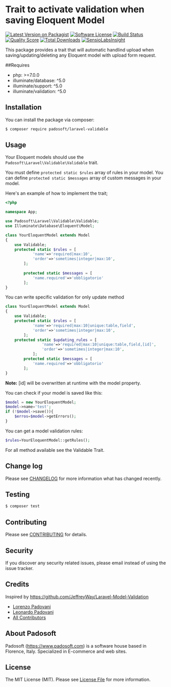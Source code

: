 # Trait to activate validation when saving Eloquent Model

[![Latest Version on Packagist](https://img.shields.io/packagist/v/padosoft/laravel-validable.svg?style=flat-square)](https://packagist.org/packages/padosoft/laravel-validable)
[![Software License](https://img.shields.io/badge/license-MIT-brightgreen.svg?style=flat-square)](LICENSE.md)
[![Build Status](https://img.shields.io/travis/padosoft/laravel-validable/master.svg?style=flat-square)](https://travis-ci.org/padosoft/laravel-validable)
[![Quality Score](https://img.shields.io/scrutinizer/g/padosoft/laravel-validable.svg?style=flat-square)](https://scrutinizer-ci.com/g/padosoft/laravel-validable)
[![Total Downloads](https://img.shields.io/packagist/dt/padosoft/laravel-validable.svg?style=flat-square)](https://packagist.org/packages/padosoft/laravel-validable)
[![SensioLabsInsight](https://img.shields.io/sensiolabs/i/4570b2c7-71c6-4b11-9214-da078fb51a98.svg?style=flat-square)](https://insight.sensiolabs.com/projects/4570b2c7-71c6-4b11-9214-da078fb51a98)

This package provides a trait that will automatic handlind upload when saving/updating/deleting any Eloquent model with upload form request.

##Requires
  
- php: >=7.0.0
- illuminate/database: ^5.0
- illuminate/support: ^5.0
- illuminate/validation: ^5.0
  
## Installation

You can install the package via composer:
``` bash
$ composer require padosoft/laravel-validable
```

## Usage

Your Eloquent models should use the `Padosoft\Laravel\Validable\Validable` trait.

You must define `protected static $rules`  array of rules in your model. 
You can define `protected static $messages`  array of custom messages in your model. 

Here's an example of how to implement the trait;

```php
<?php

namespace App;

use Padosoft\Laravel\Validable\Validable;
use Illuminate\Database\Eloquent\Model;

class YourEloquentModel extends Model
{
    use Validable;
    protected static $rules = [
            'name'=>'required|max:10',
            'order'=>'sometimes|integer|max:10',
        ];
    
        protected static $messages = [
            'name.required'=>'obbligatorio'
        ];
}
```
You can write specific validation for only update method
```php
class YourEloquentModel extends Model
{
    use Validable;
    protected static $rules = [
            'name'=>'required|max:10|unique:table,field',
            'order'=>'sometimes|integer|max:10',
        ];
    protected static $updating_rules = [
                'name'=>'required|max:10|unique:table,field,[id]',
                'order'=>'sometimes|integer|max:10',
            ];
        protected static $messages = [
            'name.required'=>'obbligatorio'
        ];
}
```
**Note:** [id] will be overwritten at runtime with the model property.

You can check if your model is saved like this:

```php
$model = new YourEloquentModel;
$model->name='test';
if (!$model->save()){
    $erros=$model->getErrors();
}
```
You can get a model validation rules:

```php
$rules=YourEloquentModel::getRules();
```

For all method available see the Validable Trait.

## Change log

Please see [CHANGELOG](CHANGELOG.md) for more information what has changed recently.

## Testing

``` bash
$ composer test
```

## Contributing

Please see [CONTRIBUTING](CONTRIBUTING.md) for details.

## Security

If you discover any security related issues, please email instead of using the issue tracker.

## Credits
Inspired by https://github.com/JeffreyWay/Laravel-Model-Validation
- [Lorenzo Padovani](https://github.com/lopadova)
- [Leonardo Padovani](https://github.com/leopado)
- [All Contributors](../../contributors)

## About Padosoft
Padosoft (https://www.padosoft.com) is a software house based in Florence, Italy. Specialized in E-commerce and web sites.

## License

The MIT License (MIT). Please see [License File](LICENSE.md) for more information.
